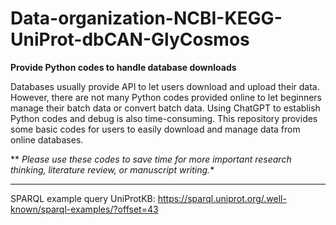 # Data-organization-NCBI-KEGG-UniProt-dbCAN-GlyCosmos
**Provide Python codes to handle database downloads**

Databases usually provide API to let users download and upload their data. However, there are not many Python codes provided online to let beginners manage their batch data or convert batch data. Using ChatGPT to establish Python codes and debug is also time-consuming. This repository provides some basic codes for users to easily download and manage data from online databases. 

** *Please use these codes to save time for more important research thinking, literature review, or manuscript writing.** 




----
SPARQL example query
UniProtKB: https://sparql.uniprot.org/.well-known/sparql-examples/?offset=43 
